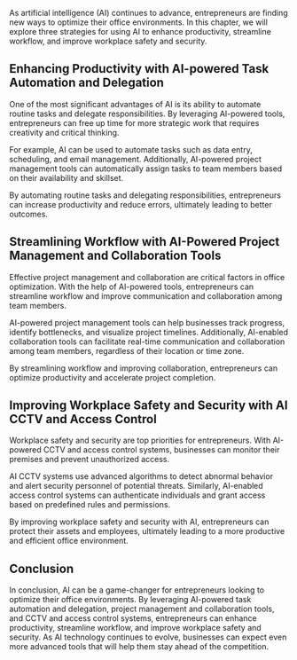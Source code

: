 
As artificial intelligence (AI) continues to advance, entrepreneurs are finding new ways to optimize their office environments. In this chapter, we will explore three strategies for using AI to enhance productivity, streamline workflow, and improve workplace safety and security.

Enhancing Productivity with AI-powered Task Automation and Delegation
---------------------------------------------------------------------

One of the most significant advantages of AI is its ability to automate routine tasks and delegate responsibilities. By leveraging AI-powered tools, entrepreneurs can free up time for more strategic work that requires creativity and critical thinking.

For example, AI can be used to automate tasks such as data entry, scheduling, and email management. Additionally, AI-powered project management tools can automatically assign tasks to team members based on their availability and skillset.

By automating routine tasks and delegating responsibilities, entrepreneurs can increase productivity and reduce errors, ultimately leading to better outcomes.

Streamlining Workflow with AI-Powered Project Management and Collaboration Tools
--------------------------------------------------------------------------------

Effective project management and collaboration are critical factors in office optimization. With the help of AI-powered tools, entrepreneurs can streamline workflow and improve communication and collaboration among team members.

AI-powered project management tools can help businesses track progress, identify bottlenecks, and visualize project timelines. Additionally, AI-enabled collaboration tools can facilitate real-time communication and collaboration among team members, regardless of their location or time zone.

By streamlining workflow and improving collaboration, entrepreneurs can optimize productivity and accelerate project completion.

Improving Workplace Safety and Security with AI CCTV and Access Control
-----------------------------------------------------------------------

Workplace safety and security are top priorities for entrepreneurs. With AI-powered CCTV and access control systems, businesses can monitor their premises and prevent unauthorized access.

AI CCTV systems use advanced algorithms to detect abnormal behavior and alert security personnel of potential threats. Similarly, AI-enabled access control systems can authenticate individuals and grant access based on predefined rules and permissions.

By improving workplace safety and security with AI, entrepreneurs can protect their assets and employees, ultimately leading to a more productive and efficient office environment.

Conclusion
----------

In conclusion, AI can be a game-changer for entrepreneurs looking to optimize their office environments. By leveraging AI-powered task automation and delegation, project management and collaboration tools, and CCTV and access control systems, entrepreneurs can enhance productivity, streamline workflow, and improve workplace safety and security. As AI technology continues to evolve, businesses can expect even more advanced tools that will help them stay ahead of the competition.
